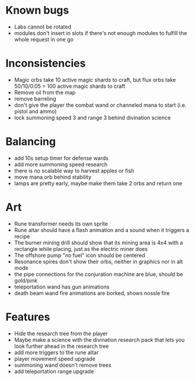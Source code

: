# Known bugs

* Labs cannot be rotated
* modules don't insert in slots if there's not enough modules to fulfill the
  whole request in one go

# Inconsistencies

* Magic orbs take 10 active magic shards to craft, but flux orbs take 50/10/0.05 = 100 active magic shards to craft
* Remove oil from the map
* remove barreling
* don't give the player the combat wand or channeled mana to start (i.e. pistol
  and ammo)
* lock summoning speed 3 and range 3 behind divination science

# Balancing

* add 10s setup timer for defense wards
* add more summoning speed research
* there is no scalable way to harvest apples or fish
* move mana orb behind stability
* lamps are pretty early, maybe make them take 2 orbs and return one

# Art

* Rune transformer needs its own sprite
* Rune altar should have a flash animation and a sound when it triggers a recipe
* The burner mining drill should show that its mining area is 4x4 with a rectangle while placing, just as the electric miner does
* The offshore pump "no fuel" icon should be centered
* Resonance spires don't show their orbs, neither in graphics nor in alt mode
* the pipe connections for the conjuration machine are blue, should be gold/pink
* teleportation wand has gun animations
* death beam wand fire animations are borked, shows nossle fire

# Features

* Hide the research tree from the player
* Maybe make a science with the divination research pack that lets you look
  further ahead in the research tree
* add more triggers to the rune altar
* player movement speed upgrade
* summoning wand doesn't remove trees
* add teleportation range upgrade
